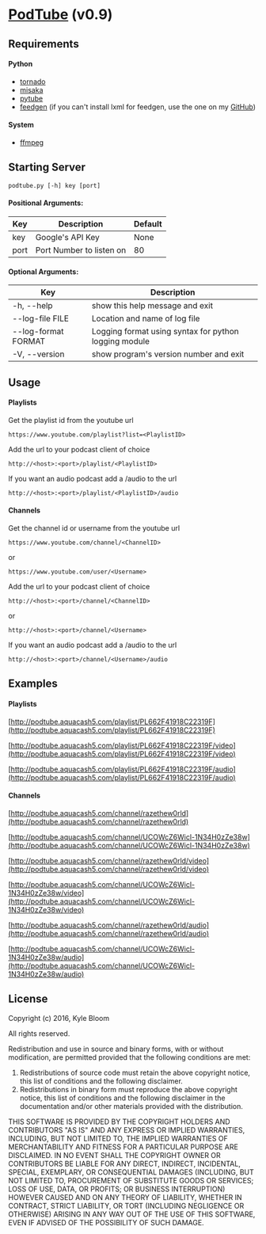 # [PodTube](https://github.com/aquacash5/PodTube) (v0.9)

## Requirements

#### Python

- [tornado](https://pypi.python.org/pypi/tornado/)
- [misaka](https://pypi.python.org/pypi/misaka/)
- [pytube](https://pypi.python.org/pypi/pytube/)
- [feedgen](https://pypi.python.org/pypi/feedgen/)
(if you can't install lxml for feedgen, use the one on my
[GitHub](https://github.com/aquacash5/python-feedgen))

#### System

- [ffmpeg](http://ffmpeg.org/)

## Starting Server

```
podtube.py [-h] key [port]
```

#### Positional Arguments:

Key  | Description | Default
---- | ----------- | -------
key  | Google's API Key | None
port | Port Number to listen on | 80

#### Optional Arguments:

Key  | Description
---- | ----
-h, --help | show this help message and exit
--log-file FILE | Location and name of log file
--log-format FORMAT | Logging format using syntax for python logging module
-V, --version | show program's version number and exit

## Usage

#### Playlists

Get the playlist id from the youtube url

```
https://www.youtube.com/playlist?list=<PlaylistID>
```

Add the url to your podcast client of choice

```
http://<host>:<port>/playlist/<PlaylistID>
```

If you want an audio podcast add a /audio to the url

```
http://<host>:<port>/playlist/<PlaylistID>/audio
```

#### Channels

Get the channel id or username from the youtube url

```
https://www.youtube.com/channel/<ChannelID>
```
or
```
https://www.youtube.com/user/<Username>
```

Add the url to your podcast client of choice

```
http://<host>:<port>/channel/<ChannelID>
```
or
```
http://<host>:<port>/channel/<Username>
```

If you want an audio podcast add a /audio to the url

```
http://<host>:<port>/channel/<Username>/audio
```

## Examples

#### Playlists

[http://podtube.aquacash5.com/playlist/PL662F41918C22319F](http://podtube.aquacash5.com/playlist/PL662F41918C22319F)

[http://podtube.aquacash5.com/playlist/PL662F41918C22319F/video](http://podtube.aquacash5.com/playlist/PL662F41918C22319F/video)

[http://podtube.aquacash5.com/playlist/PL662F41918C22319F/audio](http://podtube.aquacash5.com/playlist/PL662F41918C22319F/audio)


#### Channels

[http://podtube.aquacash5.com/channel/razethew0rld](http://podtube.aquacash5.com/channel/razethew0rld)

[http://podtube.aquacash5.com/channel/UCOWcZ6Wicl-1N34H0zZe38w](http://podtube.aquacash5.com/channel/UCOWcZ6Wicl-1N34H0zZe38w)

[http://podtube.aquacash5.com/channel/razethew0rld/video](http://podtube.aquacash5.com/channel/razethew0rld/video)

[http://podtube.aquacash5.com/channel/UCOWcZ6Wicl-1N34H0zZe38w/video](http://podtube.aquacash5.com/channel/UCOWcZ6Wicl-1N34H0zZe38w/video)

[http://podtube.aquacash5.com/channel/razethew0rld/audio](http://podtube.aquacash5.com/channel/razethew0rld/audio)

[http://podtube.aquacash5.com/channel/UCOWcZ6Wicl-1N34H0zZe38w/audio](http://podtube.aquacash5.com/channel/UCOWcZ6Wicl-1N34H0zZe38w/audio)


## License
Copyright (c) 2016, Kyle Bloom

All rights reserved.

Redistribution and use in source and binary forms, with or without
modification, are permitted provided that the following conditions are met:

1. Redistributions of source code must retain the above copyright notice, this
   list of conditions and the following disclaimer.
2. Redistributions in binary form must reproduce the above copyright notice,
   this list of conditions and the following disclaimer in the documentation
   and/or other materials provided with the distribution.

THIS SOFTWARE IS PROVIDED BY THE COPYRIGHT HOLDERS AND CONTRIBUTORS "AS IS" AND
ANY EXPRESS OR IMPLIED WARRANTIES, INCLUDING, BUT NOT LIMITED TO, THE IMPLIED
WARRANTIES OF MERCHANTABILITY AND FITNESS FOR A PARTICULAR PURPOSE ARE
DISCLAIMED. IN NO EVENT SHALL THE COPYRIGHT OWNER OR CONTRIBUTORS BE LIABLE FOR
ANY DIRECT, INDIRECT, INCIDENTAL, SPECIAL, EXEMPLARY, OR CONSEQUENTIAL DAMAGES
(INCLUDING, BUT NOT LIMITED TO, PROCUREMENT OF SUBSTITUTE GOODS OR SERVICES;
LOSS OF USE, DATA, OR PROFITS; OR BUSINESS INTERRUPTION) HOWEVER CAUSED AND
ON ANY THEORY OF LIABILITY, WHETHER IN CONTRACT, STRICT LIABILITY, OR TORT
(INCLUDING NEGLIGENCE OR OTHERWISE) ARISING IN ANY WAY OUT OF THE USE OF THIS
SOFTWARE, EVEN IF ADVISED OF THE POSSIBILITY OF SUCH DAMAGE.

